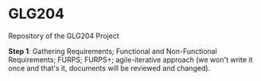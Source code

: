 # GLG204
Repository of the GLG204 Project

**Step 1**: Gathering Requirements; Functional and Non-Functional Requirements; FURPS; FURPS+; agile-iterative approach (we won't write it once and that's it, documents will be reviewed and changed).
